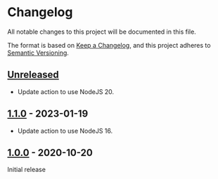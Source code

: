# Changelog

All notable changes to this project will be documented in this file.

The format is based on [Keep a Changelog](https://keepachangelog.com/en/1.0.0/),
and this project adheres to [Semantic Versioning](https://semver.org/spec/v2.0.0.html).

## [Unreleased]

- Update action to use NodeJS 20.

## [1.1.0] - 2023-01-19

- Update action to use NodeJS 16.

## [1.0.0] - 2020-10-20

Initial release

[Unreleased]: https://github.com/giantswarm/install-binary-action/compare/v1.1.0...HEAD
[1.1.0]: https://github.com/giantswarm/install-binary-action/compare/v1.0.0...v1.1.0
[1.0.0]: https://github.com/giantswarm/install-binary-action/releases/tag/v1.0.0
